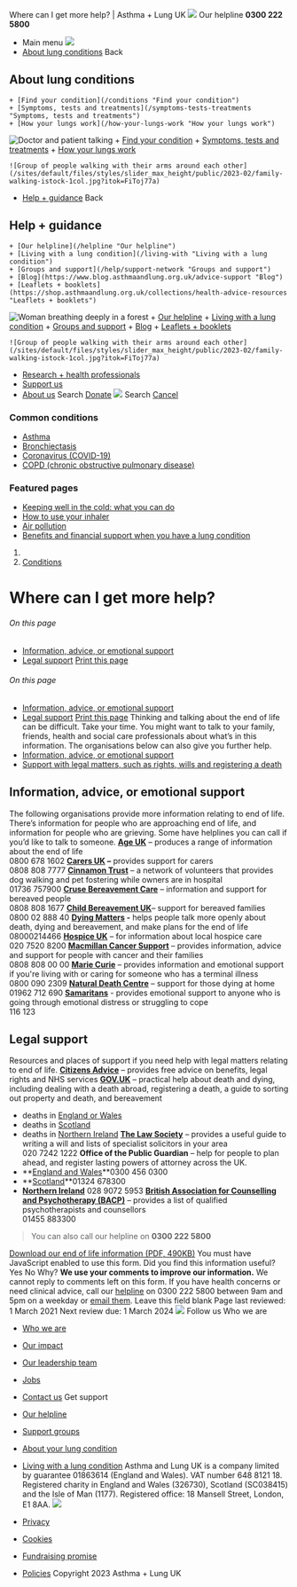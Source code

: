 
Where can I get more help? | Asthma + Lung UK
 [![](/themes/custom/asthma-lung-uk/images/aluk-logo.png)](/ "Homepage")
 Our helpline **0300 222 5800**
* Main menu
![](/wingsuit/asthma-lung-uk/images/aluk-logo.png)
* [About lung conditions](#about "About lung conditions")
 Back
 
## About lung conditions
	+ [Find your condition](/conditions "Find your condition")
	+ [Symptoms, tests and treatments](/symptoms-tests-treatments "Symptoms, tests and treatments")
	+ [How your lungs work](/how-your-lungs-work "How your lungs work")
![Doctor and patient talking](/sites/default/files/styles/slider_max_height/public/2023-02/119589.jpg?itok=IfMKqhqJ)
	+ [Find your condition](/conditions)
	+ [Symptoms, tests and treatments](/symptoms-tests-treatments)
	+ [How your lungs work](/how-your-lungs-work)
	
	
	![Group of people walking with their arms around each other](/sites/default/files/styles/slider_max_height/public/2023-02/family-walking-istock-1col.jpg?itok=FiToj77a)
* [Help + guidance](#get-support "Help + guidance")
 Back
 
## Help + guidance
	+ [Our helpline](/helpline "Our helpline")
	+ [Living with a lung condition](/living-with "Living with a lung condition")
	+ [Groups and support](/help/support-network "Groups and support")
	+ [Blog](https://www.blog.asthmaandlung.org.uk/advice-support "Blog")
	+ [Leaflets + booklets](https://shop.asthmaandlung.org.uk/collections/health-advice-resources "Leaflets + booklets")
![Woman breathing deeply in a forest](/sites/default/files/styles/slider_max_height/public/2023-02/A%2BLUK%20Generic73.jpg?itok=IY-jWei3)
	+ [Our helpline](/helpline)
	+ [Living with a lung condition](/living-with)
	+ [Groups and support](/help/support-network)
	+ [Blog](https://www.blog.asthmaandlung.org.uk/advice-support)
	+ [Leaflets + booklets](https://shop.asthmaandlung.org.uk/collections/health-advice-resources "Leaflets and booklets about lung conditions")
	
	
	![Group of people walking with their arms around each other](/sites/default/files/styles/slider_max_height/public/2023-02/family-walking-istock-1col.jpg?itok=FiToj77a)
* [Research + health professionals](/research-health-professionals "Research + health professionals")
* [Support us](/support-us "Support us")
* [About us](/about-us "About us")
Search
[Donate](https://action.asthmaandlung.org.uk/page/99720/donate/1?ea_tracking_id=General_WebsiteALUK_Header_Regular "Donate") 
 [![](/themes/custom/asthma-lung-uk/images/aluk-logo.png)](/ "Homepage")
Search
[Cancel](#)
### Common conditions
* [Asthma](/conditions/asthma)
* [Bronchiectasis](/conditions/bronchiectasis)
* [Coronavirus (COVID-19)](/conditions/coronavirus)
* [COPD (chronic obstructive pulmonary disease)](/conditions/copd-chronic-obstructive-pulmonary-disease)
### Featured pages
* [Keeping well in the cold: what you can do](/living-with/cold-weather)
* [How to use your inhaler](/living-with/inhaler-videos)
* [Air pollution](/living-with/air-pollution)
* [Benefits and financial support when you have a lung condition](/living-with/benefits)
1. 
3. [Conditions](/conditions)
# Where can I get more help?
###### On this page
* [Information, advice, or emotional support](#information)
* [Legal support](#legal-support)
[Print this page](javascript:window.print();) 
###### On this page
* [Information, advice, or emotional support](#information)
* [Legal support](#legal-support)
[Print this page](javascript:window.print();) 
Thinking and talking about the end of life can be difficult. Take your time. You might want to talk to your family, friends, health and social care professionals about what’s in this information. The organisations below can also give you further help.
* [Information, advice, or emotional support](#information)
* [Support with legal matters, such as rights, wills and registering a death](#legal-support)
## Information, advice, or emotional support
The following organisations provide more information relating to end of life. There’s information for people who are approaching end of life, and information for people who are grieving. Some have helplines you can call if you’d like to talk to someone.
[**Age UK**](http://ageuk.org.uk) – produces a range of information about the end of life  
0800 678 1602
**[Carers UK](http://carersuk.org) –** provides support for carers   
0808 808 7777
[**Cinnamon Trust**](http://cinnamon.org.uk) – a network of volunteers that provides dog walking and pet fostering while owners are in hospital  
01736 757900
[**Cruse Bereavement Care**](http://cruse.org.uk) – information and support for bereaved people  
0808 808 1677
[**Child Bereavement UK**](http://childbereavementuk.org)– support for bereaved families  
0800 02 888 40
**[Dying Matters](http://dyingmatters.org) -** helps people talk more openly about death, dying and bereavement, and make plans for the end of life  
08000214466
[**Hospice UK**](https://www.hospiceuk.org/) – for information about local hospice care  
020 7520 8200
[**Macmillan Cancer Support**](http://macmillan.org.uk) – provides information, advice and support for people with cancer and their families  
0808 808 00 00
**[Marie Curie](https://www.mariecurie.org.uk/help/support/marie-curie-support-line)** – provides information and emotional support if you're living with or caring for someone who has a terminal illness  
0800 090 2309
[**Natural Death Centre**](http://naturaldeath.org.uk) – support for those dying at home  
01962 712 690
[**Samaritans**](http://samaritans.org) - provides emotional support to anyone who is going through emotional distress or struggling to cope   
116 123
## Legal support
Resources and places of support if you need help with legal matters relating to end of life.
[**Citizens Advice**](http://citizensadvice.org.uk) – provides free advice on benefits, legal rights and NHS services
[**GOV.UK**](http://gov.uk) – practical help about death and dying, including dealing with a death abroad, registering a death, a guide to sorting out property and death, and bereavement
* deaths in [England or Wales](https://www.gov.uk/after-a-death)
* deaths in [Scotland](https://www.mygov.scot/when-someone-dies/)
* deaths in [Northern Ireland](https://www.nidirect.gov.uk/information-and-services/births-deaths-marriages-and-civil-partnerships/death-and-bereavement)
[**The Law Society**](http://lawsociety.org.uk) – provides a useful guide to writing a will and lists of specialist solicitors in your area  
020 7242 1222
**Office of the Public Guardian** – help for people to plan ahead, and register lasting powers of attorney across the UK.
* **[England and Wales](http://gov.uk/government/organisations/office-of-the-public-guardian)**0300 456 0300
* **[Scotland](http://publicguardian-scotland.gov.uk)**01324 678300
* **[Northern Ireland](http://courtsni.gov.uk)** 028 9072 5953
[**British Association for Counselling and Psychotherapy (BACP)**](http://bacp.co.uk) – provides a list of qualified psychotherapists and counsellors  
01455 883300
> You can also call our helpline on **0300 222 5800**
> 
> 
> 
[Download our end of life information (PDF, 490KB)](https://www.blf.org.uk/sites/default/files/BK19_End_of_life_V4_PDFdownload.pdf)
You must have JavaScript enabled to use this form.
Did you find this information useful?
Yes
No
Why?
**We use your comments to improve our information.** We cannot reply to comments left on this form. If you have health concerns or need clinical advice, call our [helpline](/helpline) on 0300 222 5800 between 9am and 5pm on a weekday or [email them](/helpline).
Leave this field blank
Page last reviewed: 
1 March 2021
Next review due: 
1 March 2024
 [![](/sites/default/files/2023-01/footer-logo%20%281%29.png)](/ "Homepage")
Follow us
 Who we are
 
* [Who we are](/about-us/who-we-are)
* [Our impact](/about-us/our-impact)
* [Our leadership team](/about-us/our-leadership-team)
* [Jobs](/work-us)
* [Contact us](/about-us/contact-us)
 Get support
 
* [Our helpline](/helpline)
* [Support groups](/help/support-network)
* [About your lung condition](/conditions)
* [Living with a lung condition](/living-with)
Asthma and Lung UK is a company limited by guarantee 01863614 (England and Wales). VAT number 648 8121 18.
Registered charity in England and Wales (326730), Scotland (SC038415) and the Isle of Man (1177). Registered office: 18 Mansell Street, London, E1 8AA.
[![](/sites/default/files/2023-01/reg-logo%20%281%29.png)](https://www.fundraisingregulator.org.uk)
![]()
![]()
* [Privacy](/privacy-policy)
* [Cookies](/cookies-how-we-use-them)
* [Fundraising promise](/fundraising-promise)
* [Policies](/about-us/policies)
 Copyright 2023 Asthma + Lung UK
 
